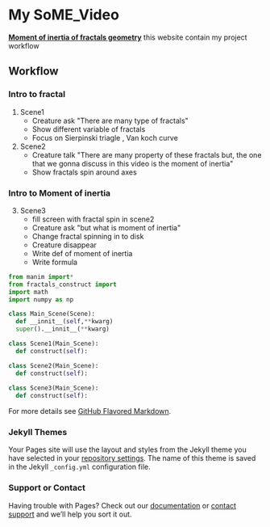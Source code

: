 # My SoME_Video

**[Moment of inertia of fractals geometry](https://github.com/thanniti/SoME_Video)**
this website contain my project workflow

## Workflow

### Intro to fractal
  1. Scene1
     - Creature ask "There are many type of fractals"
     - Show different variable of fractals
     - Focus on Sierpinski triagle , Van koch curve
  2. Scene2
     - Creature talk "There are many property of these fractals 
       but, the one that we gonna discuss in this video is the moment of inertia"
     - Show fractals spin around axes
### Intro to Moment of inertia  
  3. Scene3
     - fill screen with fractal spin in scene2
     - Creature ask "but what is moment of inertia"
     - Change fractal spinning in to disk
     - Creature disappear
     - Write def of moment of inertia
     - Write formula
    


```python
from manim import*
from fractals_construct import
import math
import numpy as np

class Main_Scene(Scene):
  def __innit__(self,**kwarg)
  super().__innit__(**kwarg)

class Scene1(Main_Scene):
  def construct(self):

class Scene2(Main_Scene):
  def construct(self):
  
class Scene3(Main_Scene):
  def construct(self):
```
For more details see [GitHub Flavored Markdown](https://guides.github.com/features/mastering-markdown/).

### Jekyll Themes

Your Pages site will use the layout and styles from the Jekyll theme you have selected in your [repository settings](https://github.com/thanniti/SoME_Video/settings/pages). The name of this theme is saved in the Jekyll `_config.yml` configuration file.

### Support or Contact

Having trouble with Pages? Check out our [documentation](https://docs.github.com/categories/github-pages-basics/) or [contact support](https://support.github.com/contact) and we’ll help you sort it out.
